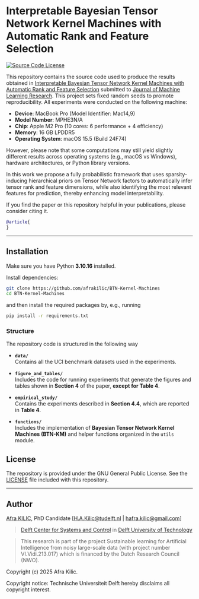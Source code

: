 # Interpretable Bayesian Tensor Network Kernel Machines with Automatic Rank and Feature Selection

[![Source Code License](https://img.shields.io/badge/license-GPL-blueviolet)](https://github.com/afrakilic/BTN-Kernel-Machines/blob/main/LICENSE)


This repository contains the source code used to produce the results obtained in [Interpretable Bayesian Tensor Network Kernel Machines with Automatic Rank and Feature Selection](https://arxiv.org/abs/2409.12789) submitted to [Journal of Machine Learning Research](https://www.jmlr.org/). This project sets fixed random seeds to promote reproducibility. All experiments were conducted on the following machine:

- **Device**: MacBook Pro (Model Identifier: Mac14,9)
- **Model Number**: MPHE3N/A
- **Chip**: Apple M2 Pro (10 cores: 6 performance + 4 efficiency)
- **Memory**: 16 GB LPDDR5
- **Operating System**: macOS 15.5 (Build 24F74)

However, please note that some computations may still yield slightly different results across operating systems (e.g., macOS vs Windows), hardware architectures, or Python library versions.


In this work we propose a fully probabilistic framework that uses sparsity-inducing hierarchical priors on Tensor Network factors to automatically infer tensor rank and feature dimensions, while also identifying the most relevant features for prediction, thereby enhancing model interpretability.

If you find the paper or this repository helpful in your publications, please consider citing it.

```bibtex
@article{
}
```

---

## Installation



Make sure you have Python **3.10.16** installed.

Install dependencies:

```bash
git clone https://github.com/afrakilic/BTN-Kernel-Machines
cd BTN-Kernel-Machines
```

and then install the required packages by, e.g., running

```bash
pip install -r requirements.txt
```

### Structure

The repository code is structured in the following way

- **`data/`**  
  Contains all the UCI benchmark datasets used in the experiments.

- **`figure_and_tables/`**  
  Includes the code for running experiments that generate the figures and tables shown in **Section 4** of the paper, **except for Table 4**.

- **`empirical_study/`**  
  Contains the experiments described in **Section 4.4**, which are reported in **Table 4**.

- **`functions/`**  
  Includes the implementation of **Bayesian Tensor Network Kernel Machines (BTN-KM)** and helper functions organized in the `utils` module.
## License

The repository is provided under the GNU General Public License. See the [LICENSE](https://github.com/afrakilic/BTN-Kernel-Machines/blob/main/LICENSE) file included with this repository.

---

## Author

[Afra KILIC](https://www.tudelft.nl/staff/h.a.kilic/), PhD Candidate [H.A.Kilic@tudelft.nl | hafra.kilic@gmail.com]

> [Delft Center for Systems and Control](https://www.tudelft.nl/en/3me/about/departments/delft-center-for-systems-and-control/) in [Delft University of Technology](https://www.tudelft.nl/en/)

> This research is part of the project Sustainable learning for Artificial Intelligence from noisy large-scale data (with project number VI.Vidi.213.017) which is financed by the Dutch Research Council (NWO).

Copyright (c) 2025 Afra Kilic.

Copyright notice: Technische Universiteit Delft hereby disclaims all copyright interest. 